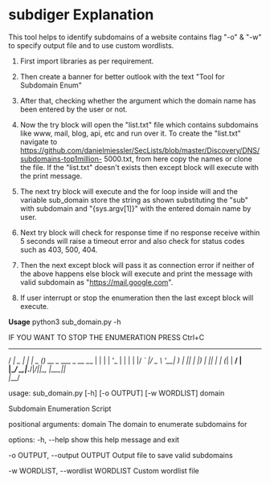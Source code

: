 # subdiger Explanation
This tool helps to identify subdomains of a website contains flag "-o" & "-w" to specify output file and to use custom wordlists.
1) First import libraries as per requirement.
2) Then create a banner for better outlook with the text &quot;Tool for Subdomain Enum&quot;
3) After that, checking whether the argument which the domain name has been entered by the user or
not.
4) Now the try block will open the &quot;list.txt&quot; file which contains subdomains like www, mail, blog, api, etc
and run over it. To create the &quot;list.txt&quot; navigate to
https://github.com/danielmiessler/SecLists/blob/master/Discovery/DNS/subdomains-top1million-
5000.txt, from here copy the names or clone the file. If the &quot;list.txt&quot; doesn&#39;t exists then except block will
execute with the print message.
5) The next try block will execute and the for loop inside will and the variable sub_domain store the
string as shown substituting the &quot;sub&quot; with subdomain and &quot;{sys.argv[1]}&quot; with the entered domain
name by user.

6) Next try block will check for response time if no response receive within 5 seconds will raise a timeout
error and also check for status codes such as 403, 500, 404.
7) Then the next except block will pass it as connection error if neither of the above happens else block
will execute and print the message with valid subdomain as &quot;https://mail.google.com&quot;.
8) If user interrupt or stop the enumeration then the last except block will execute.


**Usage**
python3 sub_domain.py -h                                                                                                   

IF YOU WANT TO STOP THE ENUMERATION PRESS Ctrl+C

 ____        _     ____  _                 
/ ___| _   _| |__ |  _ \(_) __ _  ___ _ __ 
\___ \| | | | '_ \| | | | |/ _` |/ _ \ '__|
 ___) | |_| | |_) | |_| | | (_| |  __/ |   
|____/ \__,_|_.__/|____/|_|\__, |\___|_|   
                           |___/           

usage: sub_domain.py [-h] [-o OUTPUT] [-w WORDLIST] domain

Subdomain Enumeration Script

positional arguments:
  domain                The domain to enumerate subdomains for

options:
  -h, --help            show this help message and exit
  
  -o OUTPUT, --output OUTPUT
                        Output file to save valid subdomains
  
  -w WORDLIST, --wordlist WORDLIST
                        Custom wordlist file
